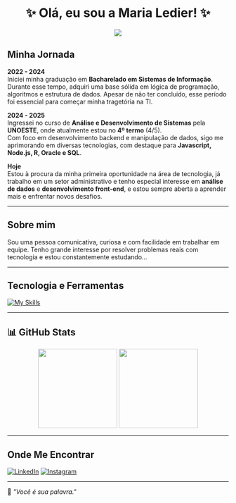 <h1 align="center" font-size=20px>✨ Olá, eu sou a Maria Ledier! ✨</h1>

<div align="center">
  <img src="https://readme-typing-svg.herokuapp.com?color=FFD700&lines=Desenvolvedora+em+formação;Apaixonada+por+Design;Buscando+novos+desafios!" />
</div>


<h2>Minha Jornada</h2>

**2022 - 2024**  
Iniciei minha graduação em **Bacharelado em Sistemas de Informação**. Durante esse tempo, adquiri uma base sólida em lógica de programação, algoritmos e estrutura de dados. Apesar de não ter concluído, esse período foi essencial para começar minha tragetória na TI.

**2024 - 2025**  
Ingressei no curso de **Análise e Desenvolvimento de Sistemas** pela **UNOESTE**, onde atualmente estou no **4º termo** (4/5).  
Com foco em desenvolvimento backend e manipulação de dados, sigo me aprimorando em diversas tecnologias, com destaque para **Javascript, Node.js, R, Oracle e SQL**.

**Hoje**  
Estou à procura da minha primeira oportunidade na área de tecnologia, já trabalho em um setor administrativo e tenho especial interesse em **análise de dados** e **desenvolvimento front-end**, e estou sempre aberta a aprender mais e enfrentar novos desafios.

---

<h2>Sobre mim</h2>

Sou uma pessoa comunicativa, curiosa e com facilidade em trabalhar em equipe. Tenho grande interesse por resolver problemas reais com tecnologia e estou constantemente estudando...

---

<h2>Tecnologia e Ferramentas</h2>

[![My Skills](https://skillicons.dev/icons?perline=12&i=js,cpp,mysql,html,css)](https://skillicons.dev)

---

## 📊 GitHub Stats

<div align="center">
  <img height="180em" src="https://github-readme-stats.vercel.app/api?username=MariaLedier&show_icons=true&theme=dark&count_private=true"/>
  <img height="180em" src="https://github-readme-stats.vercel.app/api/top-langs/?username=MariaLedier&layout=compact&theme=dark"/>
</div>

---

## Onde Me Encontrar

[![LinkedIn](https://img.shields.io/badge/LinkedIn-0077B5?style=for-the-badge&logo=linkedin&logoColor=white)](https://www.linkedin.com/in/maria-clara-ledier-050522264/)
[![Instagram](https://img.shields.io/badge/Instagram-%23E4405F.svg?style=for-the-badge&logo=Instagram&logoColor=white)](https://www.instagram.com/maria_ledier/)

---

📌 *"Você é sua palavra."*
